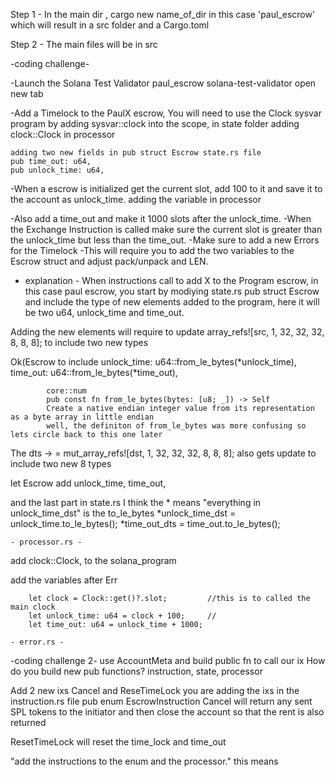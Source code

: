 <!-- https://paulx.dev/blog/2021/01/14/programming-on-solana-an-introduction/ -->
Step 1 - In the main dir , cargo new name_of_dir in this case 'paul_escrow' which will result in a src folder and a Cargo.toml

Step 2 - The main files will be in src

-coding challenge-

-Launch the Solana Test Validator
    paul_escrow solana-test-validator
    open new tab

-Add a Timelock to the PaulX escrow, You will need to use the Clock sysvar program
    by adding sysvar::clock into the scope, in state folder
    adding clock::Clock in processor

    adding two new fields in pub struct Escrow state.rs file
    pub time_out: u64,
    pub unlock_time: u64,

-When a escrow is initialized get the current slot, add 100 to it and save it to the account as unlock_time.
    adding the variable in processor


-Also add a time_out and make it 1000 slots after the unlock_time.
 -When the Exchange Instruction is called make sure the current slot is greater than the unlock_time but less than the time_out.
-Make sure to add a new Errors for the Timelock
-This will require you to add the two variables to the Escrow struct and adjust pack/unpack and LEN.

- explanation -
When instructions call to add X to the Program escrow, in this case paul escrow, you start by modiying state.rs pub struct Escrow and include the type of new elements added to the program, here it will be two u64, unlock_time and time_out.

Adding the new elements will require to update
array_refs![src, 1, 32, 32, 32, 8, 8, 8]; to include two new types

Ok(Escrow to include
            unlock_time: u64::from_le_bytes(*unlock_time),
            time_out: u64::from_le_bytes(*time_out),

            core::num
            pub const fn from_le_bytes(bytes: [u8; _]) -> Self
            Create a native endian integer value from its representation as a byte array in little endian
            well, the definiton of from_le_bytes was more confusing so lets circle back to this one later

The dts -> = mut_array_refs![dst, 1, 32, 32, 32, 8, 8, 8]; also gets update to include two new 8 types

let Escrow add  unlock_time,
                time_out,

and the last part in state.rs
I think the * means "everything in unlock_time_dst" is the to_le_bytes
        *unlock_time_dst = unlock_time.to_le_bytes();
        *time_out_dts = time_out.to_le_bytes();

    - processor.rs -
add clock::Clock, to the solana_program

add the variables after Err

        let clock = Clock::get()?.slot;         //this is to called the main clock
        let unlock_time: u64 = clock + 100;     //
        let time_out: u64 = unlock_time + 1000;

    - error.rs -

-coding challenge 2-
use AccountMeta and build public fn to call our ix
    How do you build new pub functions?
    instruction, state, processor

Add 2 new ixs Cancel and ReseTimeLock
    you are adding the ixs in the instruction.rs file
    pub enum EscrowInstruction
Cancel will return any sent SPL tokens to the initiator and then close the account
so that the rent is also returned

ResetTimeLock will reset the time_lock and time_out

"add the instructions to the enum and the processor."
this means
